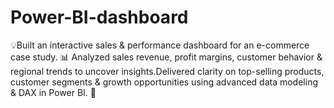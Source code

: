 # Power-BI-dashboard
💡Built an interactive sales &amp; performance dashboard for an e-commerce case study. 📊 Analyzed sales revenue, profit margins, customer behavior &amp; regional trends to uncover insights.Delivered clarity on top-selling products, customer segments &amp; growth opportunities using advanced data modeling &amp; DAX in Power BI. 🚀
